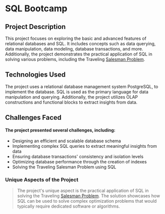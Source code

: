 # SQL Bootcamp

## Project Description
This project focuses on exploring the basic and advanced features of relational databases and SQL. It includes concepts such as data querying, data manipulation, data modeling, database transactions, and more. Additionally, the project demonstrates the practical application of SQL in solving various problems, including the Traveling [Salesman Problem](https://en.wikipedia.org/wiki/Travelling_salesman_problem).

## Technologies Used
The project uses a relational database management system PostgreSQL, to implement the database. SQL is used as the primary language for data manipulation and querying. Additionally, the project utilizes OLAP constructions and functional blocks to extract insights from data.

## Challenges Faced
#### The project presented several challenges, including:
- Designing an efficient and scalable database schema
- Implementing complex SQL queries to extract meaningful insights from data
- Ensuring database transactions' consistency and isolation levels
- Optimizing database performance through the creation of indexes
- Solving the Traveling Salesman Problem using SQL

### Unique Aspects of the Project
>The project's unique aspect is the practical application of SQL in solving the Traveling [Salesman Problem](https://en.wikipedia.org/wiki/Travelling_salesman_problem). The solution showcases how SQL can be used to solve complex optimization problems that would typically require dedicated software or algorithms.
